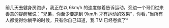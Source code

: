 前几天去健身房跑步，我正在以 6km/h 的速度做着告诉运动，旁边一个哥们过来善意的提醒我说：”兄弟，你至少要跑到 9km/h 才有运动的效果“，你看，”当所有人都觉得你躺平的时候，只有你自己知道，我 TM 已经卷疯了“
